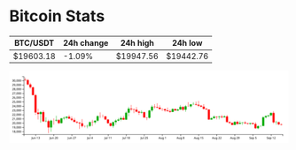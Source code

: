 # Bitcoin Stats

BTC/USDT|24h change|24h high|24h low|
|---|---|---|---|
|$19603.18|-1.09%|$19947.56|$19442.76|

<img src="./chart.svg">
